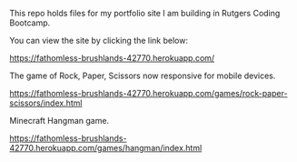 This repo holds files for my portfolio site I am building in Rutgers Coding Bootcamp.

You can view the site by clicking the link below:

https://fathomless-brushlands-42770.herokuapp.com/

The game of Rock, Paper, Scissors now responsive for mobile devices.

https://fathomless-brushlands-42770.herokuapp.com/games/rock-paper-scissors/index.html

Minecraft Hangman game.

https://fathomless-brushlands-42770.herokuapp.com/games/hangman/index.html

